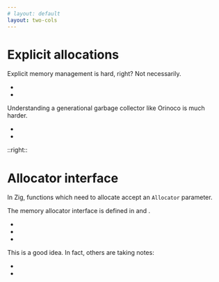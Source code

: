 ```yaml
---
# layout: default
layout: two-cols
---
```

# Explicit allocations

<Transform scale="0.95">

Explicit memory management is hard, right? Not necessarily.

- <Anchor 
  href="https://youtu.be/c0g3S_2QxWM" 
  text="Code for Game Developers - Anatomy of a Memory Allocation (Jorge Rodriguez)" />
- <Anchor 
  href="https://youtu.be/MvDUe2evkHg" 
  text="Introduction to General Purpose Allocation (Casey Muratori)" />

Understanding a generational garbage collector like Orinoco is much harder.

- <Anchor href="https://youtu.be/Scxz6jVS4Ls" text="Orinoco: The new V8 Garbage Collector (Peter Marshall)" />
- <Anchor 
  href="https://dmitrysoshnikov.teachable.com/p/essentials-of-garbage-collectors" 
  text="Garbage Collection Algorithms (Dmitry Soshnikov)" 
  alt="course on garbage collection algorithms by Dmitry Soshnikov" />

</Transform>

::right::

# Allocator interface

<Transform scale="0.95">

In Zig, functions which need to allocate accept an <code class="inline-code">Allocator</code> parameter.

<p>
  The memory allocator interface is defined in <Anchor 
  href="https://github.com/ziglang/zig/blob/master/lib/std/mem/Allocator.zig" 
  text="std/mem/Allocator.zig" 
  alt="Zig std.mem module" /> and <Anchor 
  href="https://github.com/ziglang/zig/blob/master/lib/std/mem.zig" 
  text="std/mem.zig" 
  alt="Zig std.mem module" />.
</p>

- <Anchor 
  href="https://youtu.be/vHWiDx_l4V0" 
  text="What's a Memory Allocator Anyway? (Benjamin Feng)" 
  alt="Benjamin Feng explains what a memory allocator is, and showcases various memory allocators in Zig" />
- <Anchor 
  href="https://www.lagerdata.com/articles/testing-memory-allocation-failures-with-zig" 
  text="Testing memory allocation failures with Zig" />
- <Anchor 
  href="https://ziglang.org/documentation/master/#Choosing-an-Allocator" 
  text="Choosing an Allocator" />

This is a good idea. In fact, others are taking notes:

- <Anchor href="https://github.com/fitzgen/bumpalo" text="fitzgen/bumpalo" />
- <Anchor href="https://doc.rust-lang.org/std/alloc/trait.Allocator.html" text="Trait std::alloc::Allocator" />

</Transform>

<!--
At 27:45 Casey Muratori starts implementing an arena allocator.
-->
